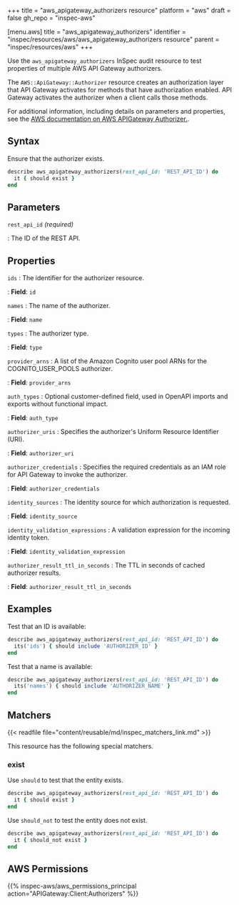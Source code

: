 +++
title = "aws_apigateway_authorizers resource"
platform = "aws"
draft = false
gh_repo = "inspec-aws"

[menu.aws]
title = "aws_apigateway_authorizers"
identifier = "inspec/resources/aws/aws_apigateway_authorizers resource"
parent = "inspec/resources/aws"
+++

Use the `aws_apigateway_authorizers` InSpec audit resource to test properties of multiple AWS API Gateway authorizers.

The `AWS::ApiGateway::Authorizer` resource creates an authorization layer that API Gateway activates for methods that have authorization enabled. API Gateway activates the authorizer when a client calls those methods.

For additional information, including details on parameters and properties, see the [AWS documentation on AWS APIGateway Authorizer.](https://docs.aws.amazon.com/AWSCloudFormation/latest/UserGuide/aws-resource-apigateway-authorizer.html).

## Syntax

Ensure that the authorizer exists.

```ruby
describe aws_apigateway_authorizers(rest_api_id: 'REST_API_ID') do
  it { should exist }
end
```

## Parameters

`rest_api_id` _(required)_

: The ID of the REST API.

## Properties

`ids`
: The identifier for the authorizer resource.

: **Field**: `id`

`names`
: The name of the authorizer.

: **Field**: `name`

`types`
: The authorizer type.

: **Field**: `type`

`provider_arns`
: A list of the Amazon Cognito user pool ARNs for the COGNITO_USER_POOLS authorizer.

: **Field**: `provider_arns`

`auth_types`
: Optional customer-defined field, used in OpenAPI imports and exports without functional impact.

: **Field**: `auth_type`

`authorizer_uris`
: Specifies the authorizer's Uniform Resource Identifier (URI).

: **Field**: `authorizer_uri`

`authorizer_credentials`
: Specifies the required credentials as an IAM role for API Gateway to invoke the authorizer.

: **Field**: `authorizer_credentials`

`identity_sources`
: The identity source for which authorization is requested.

: **Field**: `identity_source`

`identity_validation_expressions`
: A validation expression for the incoming identity token.

: **Field**: `identity_validation_expression`

`authorizer_result_ttl_in_seconds`
: The TTL in seconds of cached authorizer results.

: **Field**: `authorizer_result_ttl_in_seconds`

## Examples

Test that an ID is available:

```ruby
describe aws_apigateway_authorizers(rest_api_id: 'REST_API_ID') do
  its('ids') { should include 'AUTHORIZER_ID' }
end
```

Test that a name is available:

```ruby
describe aws_apigateway_authorizers(rest_api_id: 'REST_API_ID') do
  its('names') { should include 'AUTHORIZER_NAME' }
end
```

## Matchers

{{< readfile file="content/reusable/md/inspec_matchers_link.md" >}}

This resource has the following special matchers.

### exist

Use `should` to test that the entity exists.

```ruby
describe aws_apigateway_authorizers(rest_api_id: 'REST_API_ID') do
  it { should exist }
end
```

Use `should_not` to test the entity does not exist.

```ruby
describe aws_apigateway_authorizers(rest_api_id: 'REST_API_ID') do
  it { should_not exist }
end
```

## AWS Permissions

{{% inspec-aws/aws_permissions_principal action="APIGateway:Client:Authorizers" %}}
